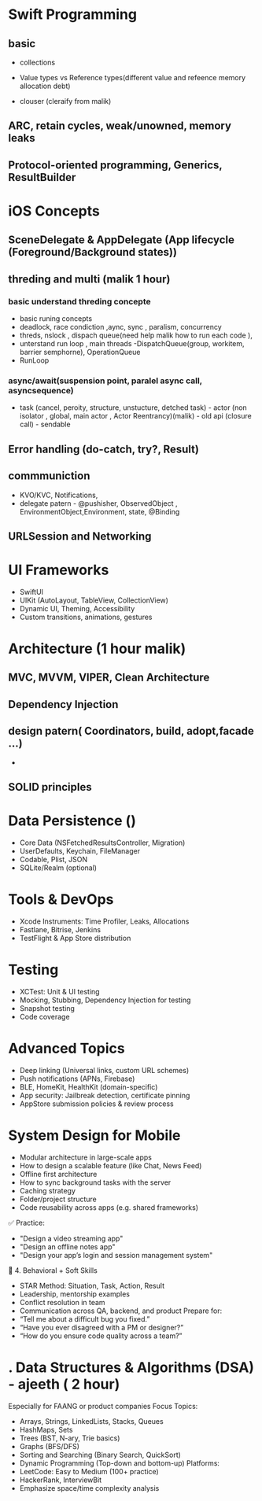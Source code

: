 # Swift Programming
  ## basic 
   - collections

   - Value types vs Reference types(different value and refeence memory allocation debt)
   - clouser (cleraify from malik)
## ARC, retain cycles, weak/unowned, memory leaks
## Protocol-oriented programming, Generics, ResultBuilder


#   iOS Concepts
## SceneDelegate & AppDelegate (App lifecycle (Foreground/Background states))
## threding and multi (malik 1 hour)
 ### basic understand threding concepte
  - basic runing concepts
  -  deadlock, race condiction ,aync, sync , paralism, concurrency
  - threds, nslock , dispach queue(need help malik how to run each code ), 
  - unterstand run loop , main threads 
  -DispatchQueue(group, workitem, barrier semphorne), OperationQueue 
  - RunLoop
  ###  async/await(suspension point, paralel async call, asyncsequence)
   - task (cancel, peroity, structure, unstucture, detched task)
    - actor (non isolator , global, main actor , Actor Reentrancy)(malik)
    - old api (closure call)
    - sendable
## Error handling (do-catch, try?, Result)
 ## commmuniction
   - KVO/KVC, Notifications, 
   - delegate patern
    - @pushisher, ObservedObject , EnvironmentObject,Environment, state,
     @Binding 
## URLSession and Networking

# UI Frameworks
* SwiftUI 
* UIKit (AutoLayout, TableView, CollectionView)
* Dynamic UI, Theming, Accessibility
* Custom transitions, animations, gestures

# Architecture (1 hour malik)
## MVC, MVVM, VIPER, Clean Architecture
 ## Dependency Injection
## design patern( Coordinators, build, adopt,facade ...)
  -
## SOLID principles


#  Data Persistence ()
* Core Data (NSFetchedResultsController, Migration)
* UserDefaults, Keychain, FileManager
* Codable, Plist, JSON
* SQLite/Realm (optional)

# Tools & DevOps
* Xcode Instruments: Time Profiler, Leaks, Allocations
* Fastlane, Bitrise, Jenkins
* TestFlight & App Store distribution

#  Testing
* XCTest: Unit & UI testing
* Mocking, Stubbing, Dependency Injection for testing
* Snapshot testing
* Code coverage

# Advanced Topics
* Deep linking (Universal links, custom URL schemes)
* Push notifications (APNs, Firebase)
* BLE, HomeKit, HealthKit (domain-specific)
* App security: Jailbreak detection, certificate pinning
* AppStore submission policies & review process

 #  System Design for Mobile
* Modular architecture in large-scale apps
* How to design a scalable feature (like Chat, News Feed)
* Offline first architecture
* How to sync background tasks with the server
* Caching strategy
* Folder/project structure
* Code reusability across apps (e.g. shared frameworks)



✅ Practice:
* "Design a video streaming app"
* "Design an offline notes app"
* "Design your app’s login and session management system"

🔐 4. Behavioral + Soft Skills
* STAR Method: Situation, Task, Action, Result
* Leadership, mentorship examples
* Conflict resolution in team
* Communication across QA, backend, and product
Prepare for:
* “Tell me about a difficult bug you fixed.”
* “Have you ever disagreed with a PM or designer?”
* “How do you ensure code quality across a team?”

# . Data Structures & Algorithms (DSA) - ajeeth ( 2 hour)
Especially for FAANG or product companies
Focus Topics:
* Arrays, Strings, LinkedLists, Stacks, Queues
* HashMaps, Sets
* Trees (BST, N-ary, Trie basics)
* Graphs (BFS/DFS)
* Sorting and Searching (Binary Search, QuickSort)
* Dynamic Programming (Top-down and bottom-up)
Platforms:
* LeetCode: Easy to Medium (100+ practice)
* HackerRank, InterviewBit
* Emphasize space/time complexity analysis




